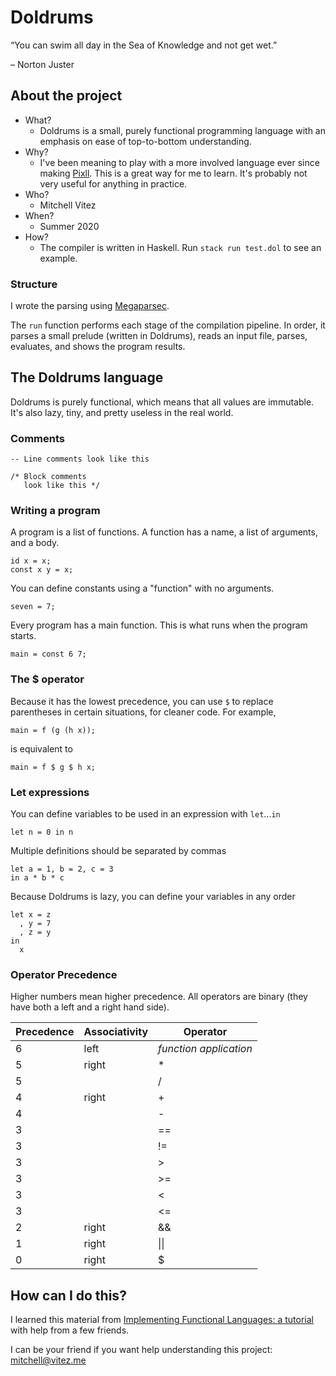 # Doldrums

&ldquo;You can swim all day in the Sea of Knowledge and not get wet.&rdquo;

&ndash; Norton Juster

## About the project

- What?
  - Doldrums is a small, purely functional programming language with an emphasis on ease of top-to-bottom understanding.
- Why?
  - I've been meaning to play with a more involved language ever since making [Pixll](https://github.com/mitchellvitez/raspi-lights). This is a great way for me to learn. It's probably not very useful for anything in practice.
- Who?
  - Mitchell Vitez
- When?
  - Summer 2020
- How?
  - The compiler is written in Haskell. Run `stack run test.dol` to see an example.

### Structure

I wrote the parsing using [Megaparsec](https://hackage.haskell.org/package/megaparsec).

The `run` function performs each stage of the compilation pipeline. In order, it parses a small prelude (written in Doldrums), reads an input file, parses, evaluates, and shows the program results.

## The Doldrums language

Doldrums is purely functional, which means that all values are immutable. It's also lazy, tiny, and pretty useless in the real world.

### Comments

```
-- Line comments look like this
```

```
/* Block comments
   look like this */
```

### Writing a program

A program is a list of functions. A function has a name, a list of arguments, and a body.

```
id x = x;
const x y = x;
```

You can define constants using a "function" with no arguments.
```
seven = 7;
```

Every program has a main function. This is what runs when the program starts.
```
main = const 6 7;
```

### The $ operator

Because it has the lowest precedence, you can use `$` to replace parentheses in certain situations, for cleaner code. For example, 

```
main = f (g (h x));
```

is equivalent to

```
main = f $ g $ h x;
```

### Let expressions

You can define variables to be used in an expression with `let`...`in`
```
let n = 0 in n
```

Multiple definitions should be separated by commas
```
let a = 1, b = 2, c = 3
in a * b * c
```

Because Doldrums is lazy, you can define your variables in any order
```
let x = z
  , y = 7
  , z = y
in
  x
```

### Operator Precedence

Higher numbers mean higher precedence. All operators are binary (they have both a left and a right hand side).

Precedence | Associativity | Operator
-----------|---------------|---------
6          | left          | _function application_
5          | right         | *
5          |               | /
4          | right         | +
4          |               | -
3          |               | ==
3          |               | !=
3          |               | >
3          |               | >=
3          |               | <
3          |               | <=
2          | right         | &&
1          | right         | \|\|
0          | right         | $

## How can I do this?

I learned this material from [Implementing Functional Languages: a tutorial](https://www.microsoft.com/en-us/research/publication/implementing-functional-languages-a-tutorial) with help from a few friends.

I can be your friend if you want help understanding this project: [mitchell@vitez.me](mailto:mitchell@vitez.me)
